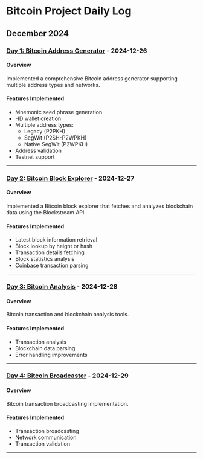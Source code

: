 # Bitcoin Project Daily Log

## December 2024

### [Day 1: Bitcoin Address Generator](day_1_address_generator/) - 2024-12-26

#### Overview
Implemented a comprehensive Bitcoin address generator supporting multiple address types and networks.

#### Features Implemented
- Mnemonic seed phrase generation
- HD wallet creation
- Multiple address types:
  - Legacy (P2PKH)
  - SegWit (P2SH-P2WPKH)
  - Native SegWit (P2WPKH)
- Address validation
- Testnet support

---

### [Day 2: Bitcoin Block Explorer](day_2_block_explorer/) - 2024-12-27

#### Overview
Implemented a Bitcoin block explorer that fetches and analyzes blockchain data using the Blockstream API.

#### Features Implemented
- Latest block information retrieval
- Block lookup by height or hash
- Transaction details fetching
- Block statistics analysis
- Coinbase transaction parsing

---

### [Day 3: Bitcoin Analysis](Day3_bitcoin_analysis/) - 2024-12-28

#### Overview
Bitcoin transaction and blockchain analysis tools.

#### Features Implemented
- Transaction analysis
- Blockchain data parsing
- Error handling improvements

---

### [Day 4: Bitcoin Broadcaster](Day4_bitcoin_broadcaster/) - 2024-12-29

#### Overview
Bitcoin transaction broadcasting implementation.

#### Features Implemented
- Transaction broadcasting
- Network communication
- Transaction validation

---